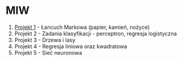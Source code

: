 # MIW
1. [Projekt 1](PRO1/s18579_gr12c_pro1.py) - Łancuch Markowa (papier, kamień, nożyce)
2. Projekt 2 - Zadania klasyfikacji - perceptron, regresja logistyczna
3. Projekt 3 - Drzewa i lasy
4. Projekt 4 - Regresja liniowa oraz kwadratowa
5. Projekt 5 - Sieć neuronowa
